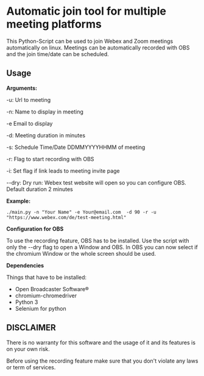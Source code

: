 # Automatic join tool for multiple meeting platforms

This Python-Script can be used to join Webex and Zoom meetings automatically on linux. 
Meetings can be automatically recorded with OBS and the join time/date can be scheduled.

## Usage
**Arguments:**

-u: Url to meeting

-n: Name to display in meeting

-e Email to display

-d: Meeting duration in minutes

-s: Schedule Time/Date DDMMYYYYHHMM of meeting

-r: Flag to start recording with OBS

-i: Set flag if link leads to meeting invite page

--dry: Dry run: Webex test website will open so you can configure OBS. Default duration 2 minutes

**Example:**

`./main.py -n "Your Name" -e Your@email.com  -d 90 -r -u "https://www.webex.com/de/test-meeting.html"`

**Configuration for OBS**

To use the recording feature, OBS has to be installed.
Use the script with only the --dry flag to open a Window and OBS. 
In OBS you can now select if the chromium Window or the whole screen should be used.

**Dependencies**

Things that have to be installed:

- Open Broadcaster Software®
- chromium-chromedriver
- Python 3
- Selenium for python

## DISCLAIMER
There is no warranty for this software and the usage of it and its features is on your own risk.

Before using the recording feature make sure that you don't violate any laws or term of services.
